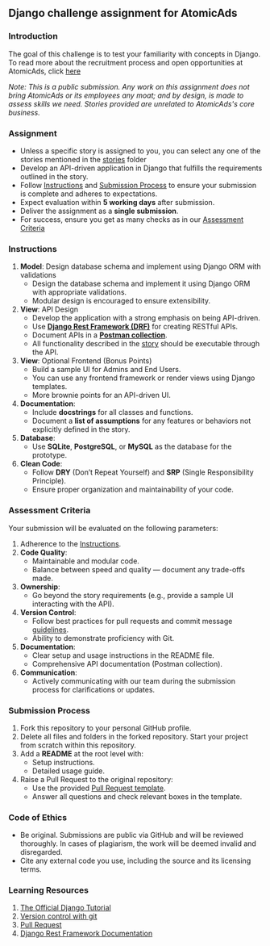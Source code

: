 ## Django challenge assignment for AtomicAds

### Introduction
The goal of this challenge is to test your familiarity with concepts in Django.
To read more about the recruitment process and open opportunities at AtomicAds, click [here](https://rtba.notion.site/Careers-at-RTBAnalytica-65dbc349de6b4b3e9ac9f63a9242f290)

*Note: This is a public submission. Any work on this assignment does not bring AtomicAds or its employees any moat; and by design, is made to assess skills we need. Stories provided are unrelated to AtomicAds's core business.* 

### Assignment

*   Unless a specific story is assigned to you, you can select any one of the stories mentioned in the [stories](/stories/) folder
*   Develop an API-driven application in Django that fulfills the requirements outlined in the story.
*   Follow [Instructions](#instructions) and [Submission Process](#submission-process) to ensure your submission is complete and adheres to expectations.
*   Expect evaluation within **5 working days** after submission.
*   Deliver the assignment as a **single submission**.
*   For success, ensure you get as many checks as in our [Assessment Criteria](#assessment-criteria)


### Instructions

1.  **Model**: Design database schema and implement using Django ORM with validations
    - Design the database schema and implement it using Django ORM with appropriate validations.
    - Modular design is encouraged to ensure extensibility.
2.  **View**: API Design
    - Develop the application with a strong emphasis on being API-driven.
    - Use [**Django Rest Framework (DRF)**](https://www.django-rest-framework.org/) for creating RESTful APIs.
    - Document APIs in a [**Postman collection**](https://www.postman.com/collection/).
    - All functionality described in the [story](../stories/) should be executable through the API.
3.  **View**: Optional Frontend (Bonus Points)
    - Build a sample UI for Admins and End Users.
    - You can use any frontend framework or render views using Django templates.
    - More brownie points for an API-driven UI.
4. **Documentation**:
   - Include **docstrings** for all classes and functions.
   - Document a **list of assumptions** for any features or behaviors not explicitly defined in the story.
5. **Database**:
   - Use **SQLite**, **PostgreSQL**, or **MySQL** as the database for the prototype.
6. **Clean Code**:
   - Follow **DRY** (Don’t Repeat Yourself) and **SRP** (Single Responsibility Principle).
   - Ensure proper organization and maintainability of your code.

### Assessment Criteria

Your submission will be evaluated on the following parameters:

1. Adherence to the [Instructions](#instructions).
2. **Code Quality**:
   - Maintainable and modular code.
   - Balance between speed and quality — document any trade-offs made.
3. **Ownership**:
   - Go beyond the story requirements (e.g., provide a sample UI interacting with the API).
4. **Version Control**:
   - Follow best practices for pull requests and commit message [guidelines](https://gist.github.com/turbo/efb8d57c145e00dc38907f9526b60f17).
   - Ability to demonstrate proficiency with Git.
5. **Documentation**:
   - Clear setup and usage instructions in the README file.
   - Comprehensive API documentation (Postman collection).
6. **Communication**:
   - Actively communicating with our team during the submission process for clarifications or updates.

### Submission Process
1. Fork this repository to your personal GitHub profile.
2. Delete all files and folders in the forked repository. Start your project from scratch within this repository.
3. Add a **README** at the root level with:
   - Setup instructions.
   - Detailed usage guide.
4. Raise a Pull Request to the original repository:
   - Use the provided [Pull Request template](https://github.com/AtomicAds/morpheus/blob/main/.github/pull_request_template.md).
   - Answer all questions and check relevant boxes in the template.

### Code of Ethics
- Be original. Submissions are public via GitHub and will be reviewed thoroughly. In cases of plagiarism, the work will be deemed invalid and disregarded.
- Cite any external code you use, including the source and its licensing terms.

### Learning Resources
1. [The Official Django Tutorial](https://docs.djangoproject.com/en/3.0/intro/tutorial01/)
2. [Version control with git](https://try.github.io/)
3. [Pull Request](https://docs.github.com/en/free-pro-team@latest/github/collaborating-with-issues-and-pull-requests/creating-a-pull-request)
4. [Django Rest Framework Documentation](https://www.django-rest-framework.org/)
